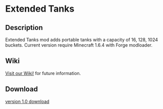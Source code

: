 # Extended Tanks
## Description
Extended Tanks mod adds portable tanks with a capacity of 16, 128, 1024 buckets.
Current version require Minecraft 1.6.4 with Forge modloader.
## Wiki
[Visit our Wiki!](https://github.com/pesets/extendedtanks/wiki) for future information.
## Download
[version 1.0 download](https://github.com/pesets/extendedtanks/raw/master/bin/extendedtanks.1.0.zip)
